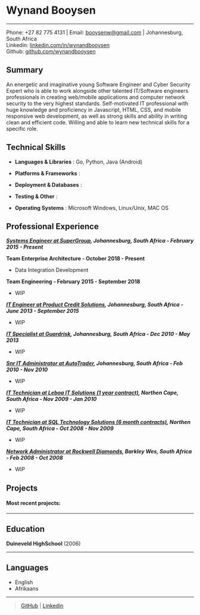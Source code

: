 Wynand Booysen
============
  
---- 

Phone: +27 82 775 4131 | Email: booysenw@gmail.com | Johannesburg, South Africa   
Linkedin: [linkedin.com/in/wynandbooysen](https://www.linkedin.com/in/wynandbooysen/)  
Github: [github.com/wynandbooysen](https://www.github.com/wynandbooysen)  


Summary
--------

An energetic and imaginative young Software Engineer and Cyber Security Expert who is able to work alongside other talented IT/Software engineers professionals in creating web/mobile applications and computer network security to the very highest standards. Self-motivated IT professional with huge knowledge and proficiency in Javascript, HTML, CSS, and mobile responsive web development, as well as strong skills and ability in writing clean and efficient code. Willing and able to learn new technical skills for a specific role.


Technical Skills
------------------

- **Languages & Libraries** :  Go, Python, Java (Android)

- **Platforms & Frameworks** :  

- **Deployment & Databases** :  

- **Testing & Other** : 

- **Operating Systems** : Microsoft Windows, Linux/Unix, MAC OS


Professional Experience
---------

***[Systems Engineer at SuperGroup](www.supergroup.com), Johannesburg, South Africa - February 2015 - Present***

**Team Enterprise Architecture - October 2018 - Present**
- Data Integration Development

**Team Engineering - February 2015 - September 2018**
- WIP

***[IT Engineer at Product Credit Solutions](), Johannesburg, South Africa - June 2013 - September 2015***
- WIP

***[IT Specialist at Guardrisk](www.guardrisk.co.za), Johannesburg, South Africa - Dec 2010 - May 2013***
- WIP

***[Snr IT Administrator at AutoTrader](www.autotrader.co.za), Johannesburg, South Africa - Feb 2010 - Nov 2010***
- WIP

***[IT Technician at Leboa IT Solutions (1 year contract)](), Northen Cape, South Africa - Nov 2009 - Jan 2010***
- WIP

***[IT Technician at SQL Technology Solutions (6 month contracts)](), Northen Cape, South Africa - Oct 2008 - Nov 2009***
- WIP

***[Network Administrator at Rockwell Diamonds](www.rockwelldiamonds.com), Barkley Wes, South Africa - Feb 2008 - Oct 2008***
- WIP

Projects
---------
#### Most recent projects: 


---

Education
---------

 **Duineveld HighSchool** (2006) 

---

   
Languages
---------

- English
- Afrikaans

---

> [GitHub](https://github.com/wynandbooysen) | [Linkedin](https://www.linkedin.com/in/wynandbooysen/)